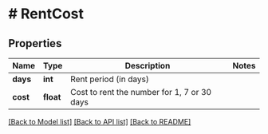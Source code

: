 # # RentCost

## Properties

Name | Type | Description | Notes
------------ | ------------- | ------------- | -------------
**days** | **int** | Rent period (in days) |
**cost** | **float** | Cost to rent the number for 1, 7 or 30 days |

[[Back to Model list]](../../README.md#models) [[Back to API list]](../../README.md#endpoints) [[Back to README]](../../README.md)
